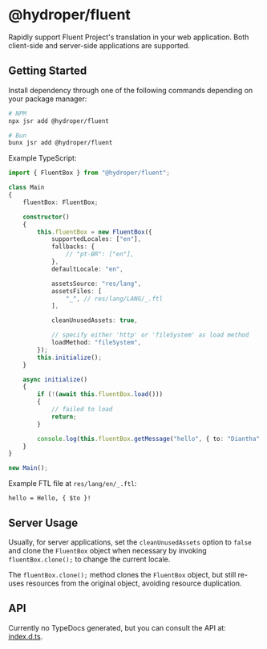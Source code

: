 # @hydroper/fluent

Rapidly support Fluent Project's translation in your web application. Both client-side and server-side applications are supported.

## Getting Started

Install dependency through one of the following commands depending on your package manager:

```sh
# NPM
npx jsr add @hydroper/fluent

# Bun
bunx jsr add @hydroper/fluent
```

Example TypeScript:

```ts
import { FluentBox } from "@hydroper/fluent";

class Main
{
    fluentBox: FluentBox;

    constructor()
    {
        this.fluentBox = new FluentBox({
            supportedLocales: ["en"],
            fallbacks: {
                // "pt-BR": ["en"],
            },
            defaultLocale: "en",

            assetsSource: "res/lang",
            assetsFiles: [
                "_", // res/lang/LANG/_.ftl
            ],

            cleanUnusedAssets: true,

            // specify either 'http' or 'fileSystem' as load method
            loadMethod: "fileSystem",
        });
        this.initialize();
    }

    async initialize()
    {
        if (!(await this.fluentBox.load()))
        {
            // failed to load
            return;
        }

        console.log(this.fluentBox.getMessage("hello", { to: "Diantha" }));
    }
}

new Main();
```

Example FTL file at `res/lang/en/_.ftl`:

```
hello = Hello, { $to }!
```

## Server Usage

Usually, for server applications, set the `cleanUnusedAssets` option to `false` and clone the `FluentBox` object when necessary by invoking `fluentBox.clone();` to change the current locale.

The `fluentBox.clone();` method clones the `FluentBox` object, but still re-uses resources from the original object, avoiding resource duplication.

## API

Currently no TypeDocs generated, but you can consult the API at: [index.d.ts](src/index.d.ts).